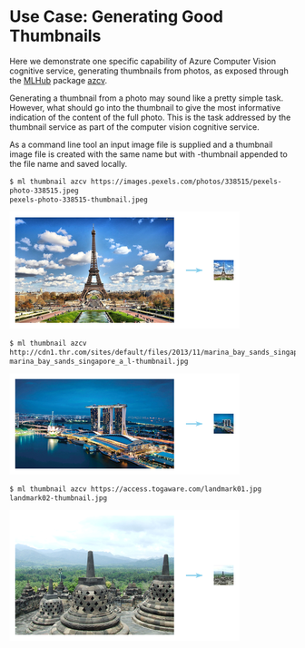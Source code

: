 Use Case: Generating Good Thumbnails
====================================

Here we demonstrate one specific capability of Azure Computer Vision
cognitive service, generating thumbnails from photos, as exposed
through the [MLHub](https://mlhub.ai) package
[azcv](https://github.com/Azure/azcv).

Generating a thumbnail from a photo may sound like a pretty simple
task. However, what should go into the thumbnail to give the most
informative indication of the content of the full photo. This is the
task addressed by the thumbnail service as part of the computer vision
cognitive service.

As a command line tool an input image file is supplied and a thumbnail
image file is created with the same name but with -thumbnail appended
to the file name and saved locally.

```console
$ ml thumbnail azcv https://images.pexels.com/photos/338515/pexels-photo-338515.jpeg
pexels-photo-338515-thumbnail.jpeg
```
![](eiffel_thumb.png)

```console
$ ml thumbnail azcv http://cdn1.thr.com/sites/default/files/2013/11/marina_bay_sands_singapore_a_l.jpg
marina_bay_sands_singapore_a_l-thumbnail.jpg
```
![](marina_thumbnail.png)

```console
$ ml thumbnail azcv https://access.togaware.com/landmark01.jpg
landmark02-thumbnail.jpg
```
![](borobodur_thumbnail.png)
